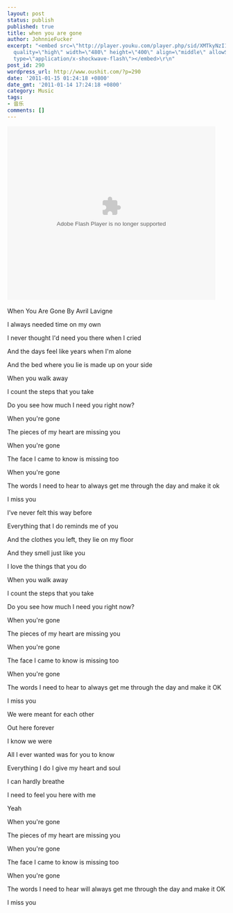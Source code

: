 ```yaml
---
layout: post
status: publish
published: true
title: when you are gone
author: JohnnieFucker
excerpt: "<embed src=\"http://player.youku.com/player.php/sid/XMTkyNzI1NDM2/v.swf\"
  quality=\"high\" width=\"480\" height=\"400\" align=\"middle\" allowScriptAccess=\"sameDomain\"
  type=\"application/x-shockwave-flash\"></embed>\r\n"
post_id: 290
wordpress_url: http://www.oushit.com/?p=290
date: '2011-01-15 01:24:18 +0800'
date_gmt: '2011-01-14 17:24:18 +0800'
category: Music
tags:
- 音乐
comments: []
---
```

<p><embed src="http://player.youku.com/player.php/sid/XMTkyNzI1NDM2/v.swf" quality="high" width="480" height="400" align="middle" allowScriptAccess="sameDomain" type="application/x-shockwave-flash"></embed><br />
<!--break--><a id="more-290"></a><br />
When You Are Gone        By Avril Lavigne</p>
<p>I always needed time on my own</p>
<p>I never thought I'd need you there when I cried</p>
<p>And the days feel like years when I'm alone</p>
<p>And the bed where you lie is made up on your side</p>
<p>When you walk away</p>
<p>I count the steps that you take</p>
<p>Do you see how much I need you right now?</p>
<p>When you're gone</p>
<p>The pieces of my heart are missing you</p>
<p>When you're gone</p>
<p>The face I came to know is missing too</p>
<p>When you're gone</p>
<p>The words I need to hear to always get me through the day and make it ok</p>
<p>I miss you</p>
<p>I’ve never felt this way before</p>
<p>Everything that I do reminds me of you</p>
<p>And the clothes you left, they lie on my floor</p>
<p>And they smell just like you</p>
<p>I love the things that you do</p>
<p>When you walk away</p>
<p>I count the steps that you take</p>
<p>Do you see how much I need you right now?</p>
<p>When you're gone</p>
<p>The pieces of my heart are missing you</p>
<p>When you're gone</p>
<p>The face I came to know is missing too</p>
<p>When you're gone</p>
<p>The words I need to hear to always get me through the day and make it OK</p>
<p>I miss you</p>
<p>We were meant for each other</p>
<p>Out here forever</p>
<p>I know we were</p>
<p>All I ever wanted was for you to know</p>
<p>Everything I do I give my heart and soul</p>
<p>I can hardly breathe</p>
<p>I need to feel you here with me</p>
<p>Yeah</p>
<p>When you're gone</p>
<p>The pieces of my heart are missing you</p>
<p>When you're gone</p>
<p>The face I came to know is missing too</p>
<p>When you're gone</p>
<p>The words I need to hear will always get me through the day and make it OK</p>
<p>I miss you</p>
